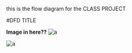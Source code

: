 this is the flow diagram for the CLASS PROJECT

#DFD TITLE 

**Image in here??**
![a](http://o.aolcdn.com/dims-global/dims3/GLOB/legacy_thumbnail/750x422/quality/95/http://www.blogcdn.com/slideshows/images/slides/365/948/2/S3659482/slug/l/nissan-patrol-nismo-08-1.jpg)

![a](https://cloud.githubusercontent.com/assets/21317654/18228139/fd5eaf36-7204-11e6-9db5-3d431149da98.png)
